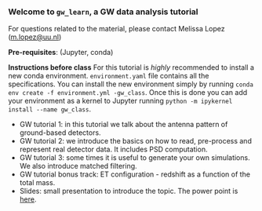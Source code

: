 ### Welcome to `gw_learn`, a  GW data analysis tutorial

For questions related to the material, please contact Melissa Lopez (m.lopez@uu.nl)

**Pre-requisites**: (Jupyter, conda)

**Instructions before class** For this tutorial is _highly_ recommended to install a new conda environment. `environment.yaml` file contains all the specifications. You can install the new environment simply by running `conda env create -f environment.yml -gw_class`. Once this is done you can add your environment as a kernel to Jupyter running `python -m ipykernel install --name gw_class`.

- GW tutorial 1: in this tutorial we talk about the antenna pattern of ground-based detectors.
- GW tutorial 2: we introduce the basics on how to read, pre-process and represent real detector data. It includes PSD computation.
- GW tutorial 3: some times it is useful to generate your own simulations. We also introduce matched filtering.
- GW tutorial bonus track: ET configuration - redshift as a function of the total mass.
- Slides: small presentation to introduce the topic. The power point is [here](https://surfdrive.surf.nl/files/index.php/s/BqEw3mh1N5w7jG8).
